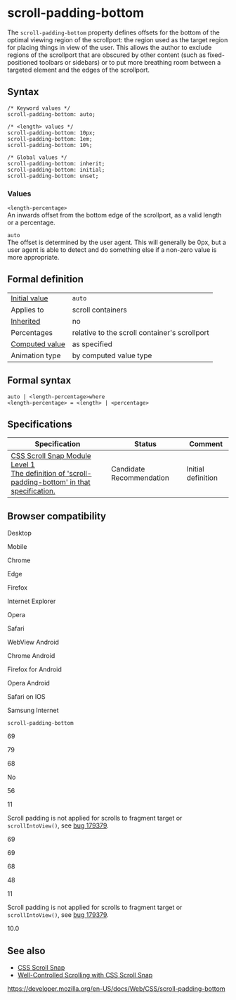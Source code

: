 # scroll-padding-bottom

The `scroll-padding-bottom` property defines offsets for the bottom of the optimal viewing region of the scrollport: the region used as the target region for placing things in view of the user. This allows the author to exclude regions of the scrollport that are obscured by other content (such as fixed-positioned toolbars or sidebars) or to put more breathing room between a targeted element and the edges of the scrollport.

## Syntax

    /* Keyword values */
    scroll-padding-bottom: auto;

    /* <length> values */
    scroll-padding-bottom: 10px;
    scroll-padding-bottom: 1em;
    scroll-padding-bottom: 10%;

    /* Global values */
    scroll-padding-bottom: inherit;
    scroll-padding-bottom: initial;
    scroll-padding-bottom: unset;

### Values

`<length-percentage>`  
An inwards offset from the bottom edge of the scrollport, as a valid length or a percentage.

`auto`  
The offset is determined by the user agent. This will generally be 0px, but a user agent is able to detect and do something else if a non-zero value is more appropriate.

## Formal definition

<table><tbody><tr class="odd"><td><a href="initial_value">Initial value</a></td><td><code>auto</code></td></tr><tr class="even"><td>Applies to</td><td>scroll containers</td></tr><tr class="odd"><td><a href="inheritance">Inherited</a></td><td>no</td></tr><tr class="even"><td>Percentages</td><td>relative to the scroll container's scrollport</td></tr><tr class="odd"><td><a href="computed_value">Computed value</a></td><td>as specified</td></tr><tr class="even"><td>Animation type</td><td>by computed value type</td></tr></tbody></table>

## Formal syntax

    auto | <length-percentage>where
    <length-percentage> = <length> | <percentage>

## Specifications

<table><thead><tr class="header"><th>Specification</th><th>Status</th><th>Comment</th></tr></thead><tbody><tr class="odd"><td><a href="https://drafts.csswg.org/css-scroll-snap-1/#propdef-scroll-padding-bottom">CSS Scroll Snap Module Level 1<br />
<span class="small">The definition of 'scroll-padding-bottom' in that specification.</span></a></td><td><span class="spec-cr">Candidate Recommendation</span></td><td>Initial definition</td></tr></tbody></table>

## Browser compatibility

Desktop

Mobile

Chrome

Edge

Firefox

Internet Explorer

Opera

Safari

WebView Android

Chrome Android

Firefox for Android

Opera Android

Safari on IOS

Samsung Internet

`scroll-padding-bottom`

69

79

68

No

56

11

Scroll padding is not applied for scrolls to fragment target or `scrollIntoView()`, see [bug 179379](https://webkit.org/b/179379).

69

69

68

48

11

Scroll padding is not applied for scrolls to fragment target or `scrollIntoView()`, see [bug 179379](https://webkit.org/b/179379).

10.0

## See also

- [CSS Scroll Snap](css_scroll_snap)
- [Well-Controlled Scrolling with CSS Scroll Snap](https://developers.google.com/web/updates/2018/07/css-scroll-snap)

<a href="https://developer.mozilla.org/en-US/docs/Web/CSS/scroll-padding-bottom" class="_attribution-link">https://developer.mozilla.org/en-US/docs/Web/CSS/scroll-padding-bottom</a>
